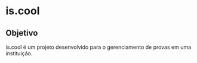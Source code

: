 # is.cool
## Objetivo
is.cool é um projeto desenvolvido para o gerenciamento de provas em uma instituição.